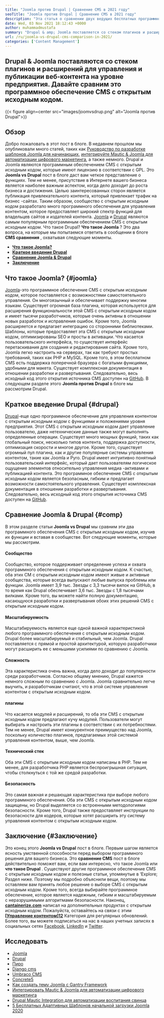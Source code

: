 ```yaml
---
title: "Joomla против Drupal | Сравнение CMS в 2021 году" 
seoTitle: "Joomla против Drupal | Сравнение CMS в 2021 году" 
description: "Эта статья о сравнении двух ведущих бесплатных программного обеспечения CMS Joomla с Drupal. Оба программного обеспечения самостоятельно и поставляются с широким спектром плагинов." 
date: Wed, 03 Nov 2021 18:12:43 +0000
author: muhammadmustafa
summary: "Drupal & amp; Joomla поставляется со стеком плагинов и расширений для управления и публикации веб-контента на уровне предприятия. Давайте сравним это программное обеспечение CMS с открытым исходным кодом." 
url: /ru/joomla-vs-drupal-cms-comparison-in-2021/
categories: ['Content Management']
---
```


## Drupal & Joomla поставляются со стеком плагинов и расширений для управления и публикации веб-контента на уровне предприятия. Давайте сравним это программное обеспечение CMS с открытым исходным кодом.

{{< figure align=center src="images/joomvsdrup.png" alt="Joomla против Drupal">}}


##  **Обзор**  
Добро пожаловать в этот пост в блоге. В недавнем прошлом мы опубликовали много статей, таких как [Руководство по разработке шаблонов Joomla для начинающих][1], [интегрируйте Mautic & Joomla для автоматизации цифрового маркетинга][2], а также немного. Drupal и Joomla являются программным обеспечением CMS с открытым исходным кодом, которые имеют лицензию в соответствии с GPL. Это  **Joomla vs Drupal**  пост в блоге даст вам четкое представление о функциях. Тем не менее, присутствие в Интернете вашего бизнеса является наиболее важным аспектом, когда дело доходит до роста бизнеса и достижения. Целью заинтересованных сторон является публикация привлекательного контента, который привлекает трафик на бизнес -сайтах.
Таким образом, сообщество с открытым исходным кодом разработало много программного обеспечения для управления контентом, которое предоставляет широкий спектр функций для владельцев сайтов и издателей контента. [Joomla][3] и [Drupal][4] являются самым популярным программным обеспечением CMS с открытым исходным кодом. Что такое Drupal?  **Что такое Joomla** ? Это два вопроса, на которые мы попытаемся ответить в сообщении в блоге **CMS сравнения**  , охватывая следующие моменты.
*  **[Что такое Joomla?][5]**  
*  **[Краткое введение Drupal][6]**  
*  **[Сравнение Joomla & Drupal][7]**  
*  **[Заключение][8]**  

## Что такое Joomla? {#joomla}

[Joomla][3]-это программное обеспечение CMS с открытым исходным кодом, которое поставляется с возможностями самостоятельного управления. Он многоязычный и обеспечивает поддержку многим языкам. Существует огромная база плагина, которая используется для расширения функциональности этой CMS с открытым исходным кодом и имеет тысячи разработчиков, которые очень активны в отношении новых разработок и исправления ошибок. Кроме того, Joomla расширяется и предлагает интеграцию со сторонними библиотеками. Шаблоны, которые предоставляет эта CMS с открытым исходным кодом, оптимизированы SEO и просты в активации. Что касается пользовательского интерфейса, то существует интерфейс перетаскивания для создания и редактирования сайта.
Кроме того, Joomla легко настроить на серверах, так как требуют простых требований, таких как PHP и MySQL. Кроме того, в этом бесплатном CMS есть поддержка поперечной браузера с богатыми функциями, удобными для макета. Существует комплексная документация в отношении разработки и развертывания. Следовательно, весь исходный код этого открытия источника CMS доступен на [GitHub][9]. В следующем разделе этого  **Joomla против Drupal**  в блоге мы рассмотрим Drupal.

## Краткое введение Drupal {#drupal}

[Drupal][4]-еще одно программное обеспечение для управления контентом с открытым исходным кодом с функциями и положениями уровня предприятия. Этот CMS с открытым исходным кодом дает управление пользователю, даже нетехнические данные также могут выполнять определенные операции. Существует много мощных функций, таких как глобальный поиск, несколько типов контента, поддержка доступности, оптимизация скорости и многое другое. Кроме того, существует огромный пул плагина, как и другие популярные системы управления контентом, такие как Joomla и Pyro. Drupal имеет интуитивно понятный пользовательский интерфейс, который дает пользователям логическое ощущение элементов относительно управления медиа -активами и публикацией контента.
Это программное обеспечение CMS с открытым исходным кодом является безопасным, гибким и предлагает возможности самостоятельного управления. Существует комплексная документация в отношении разработки и развертывания. Следовательно, весь исходный код этого открытия источника CMS доступен на [GitHub][10].

## Сравнение Joomla & Drupal {#comp}

В этом разделе статьи  **Joomla vs Drupal**  мы сравним эти два программного обеспечения CMS с открытым исходным кодом, изучив их функции и вставая в сообществе. Вот следующие моменты, которые мы рассмотрим.

#### Сообщество
Сообщество, которое поддерживает определение успеха и охвата программного обеспечения с открытым исходным кодом. К счастью, оба этих CM с открытым исходным кодом имеют живые и активные сообщества, которые всегда выпускают любые выпуска проблемы или функции. Joomla имеет 3,9 тыс. Звезды с 3,3 тысячи вилок на GitHub, в то время как Drupal обеспечивает 3,6 тыс. Звезды с 1,8 тысячами вилками. Кроме того, вы можете найти полную документацию, касающуюся разработки и развертывания обоих этих решений CMS с открытым исходным кодом.

#### Масштабируемость
Масштабируемость является еще одной важной характеристикой любого программного обеспечения с открытым исходным кодом. Drupal более масштабируемый и стабильный, чем Joomla. Drupal поставляется с прямой и простой архитектурой, которую разработчики могут расширить ее с меньшими усилиями по сравнению с Joomla.

#### Сложность
Эта характеристика очень важна, когда дело доходит до популярности среди разработчиков. Согласно общему мнению, Drupal кажется немного сложным по сравнению с Joomla. Joomla сравнительно легче выучить, и разработчикам считают, что в этой системе управления контентом с открытым исходным кодом.

#### плагины
Что касается модулей и расширений, то оба эти CMS с открытым исходным кодом предлагают кучу модулей. Пользователи могут выбирать и настроить эти плагины в соответствии с их потребностями. Тем не менее, Drupal имеет конкурентное преимущество над Joomla, поскольку количество плагинов, предлагаемых этой системой управления контентом, выше, чем Joomla.

#### Технический стек
Оба эти CMS с открытым исходным кодом написаны в PHP. Тем не менее, для разработчика PHP является беспроигрышная ситуация, чтобы столкнуться с той же средой разработки.

#### Безопасность
Это самая важная и решающая характеристика при выборе любого программного обеспечения. Оба эти CMS с открытым исходным кодом защищены, но Drupal выделяется со встроенными методологиями безопасности. Кроме того, Drupal также предоставляет инструкции по безопасности для кодеров, которые хотят расширить эту систему управления контентом с открытым исходным кодом.

## Заключение {#Заключение}

Это конец этого  **Joomla vs Drupal** пост в блоге. Первым шагом является ясность умственной способности перед выбором программного решения для вашего бизнеса. Это  **сравнение CMS**  пост в блоге действительно поможет вам, если вам интересно, что такое Joomla или **что такое Drupal**  . Существуют другие программное обеспечение CMS с открытым исходным кодом и полезные статьи, упомянутые в ‘Explore; Раздел ниже. Поэтому мы подробно объяснили вещи, поэтому мы оставляем вам принять любое решение о выборе CMS с открытым исходным кодом. Кроме того, всегда выбирайте программное обеспечение, которое является надежным, гибким и масштабируемым с неразрушимыми алгоритмами безопасности.
Наконец,  **[cantainerize.com][11]** написал на дополнительных продуктах с открытым исходным кодом. Пожалуйста, оставайтесь на связи с этим **[[Управление контентом][12]][12]**  Категория для регулярных обновлений. Более того, вы можете подписаться на нас в наших учетных записях в социальных сетях [Facebook][13], [LinkedIn][14] и [Twitter][15].

## Исследовать
  * [Joomla][3]
  * [Drupal][4]
  * [Пиро][16]
  * [Django cms][17]
  * [Umbraco CMS][18]
  * [Concrete5][19]
  * [Как создать тему Joomla с Gantry Framework][20]
  * [Интегрировать Mautic & Joomla для автоматизации цифрового маркетинга][2]
  * [Drupal Mautic Integration для автоматизации воспитания свинца][21]
  * [5 Бесплатных Адаптивных Шаблонов начальной загрузки Joomla 2020][22]



[1]: https://blog.containerize.com/content-management/responsive-joomla-templates-tutorial/
[2]: https://blog.containerize.com/content-management/integrate-mautic-with-joomla-for-marketing-automation/
[3]: https://products.containerize.com/content-management/joomla
[4]: https://products.containerize.com/content-management/drupal
[5]: #joomla
[6]: #drupal
[7]: #comp
[8]: #Conclusion
[9]: https://github.com/joomla/joomla-cms
[10]: https://github.com/drupal/drupal
[11]: https://www.containerize.com/
[12]: https://products.containerize.com/content-management/
[13]: https://web.facebook.com/containerize
[14]: https://www.linkedin.com/company/containerize/
[15]: https://twitter.com/containerize_co
[16]: https://products.containerize.com/content-management/pyro
[17]: https://products.containerize.com/content-management/django
[18]: https://products.containerize.com/content-management/umbraco
[19]: https://products.containerize.com/content-management/concrete5
[20]: https://blog.containerize.com/content-management/how-to-create-joomla-theme-joomla-gantry-framework/
[21]: https://blog.containerize.com/content-management/drupal-tutorial-automate-lead-growth-with-drupal-mautic/
[22]: https://blog.containerize.com/content-management/top-5-best-free-responsive-joomla-templates-of-2020/
